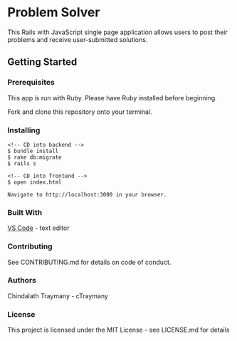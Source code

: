 # Problem Solver
This Rails with JavaScript single page application allows users to post their problems and receive user-submitted solutions.


## Getting Started
### Prerequisites
This app is run with Ruby. Please have Ruby installed before beginning.

Fork and clone this repository onto your terminal.

### Installing
    <!-- CD into backend -->
    $ bundle install
    $ rake db:migrate
    $ rails s

    <!-- CD into frontend -->
    $ open index.html

    Navigate to http://localhost:3000 in your browser.

### Built With
[VS Code](https://code.visualstudio.com/) - text editor

### Contributing
See CONTRIBUTING.md for details on code of conduct.

### Authors
Chindalath Traymany - cTraymany

### License
This project is licensed under the MIT License - see LICENSE.md for details
